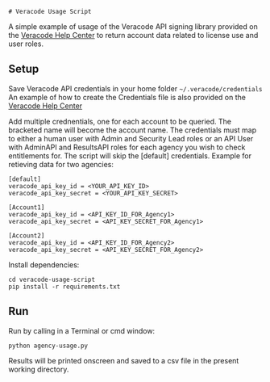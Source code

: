     # Veracode Usage Script

A simple example of usage of the Veracode API signing library provided on the [Veracode Help Center](https://help.veracode.com/reader/LMv_dtSHyb7iIxAQznC~9w/cCoBmgWWxUM4hOY54dTqgA) to return account data related to license use and user roles.

## Setup

Save Veracode API credentials in your home folder `~/.veracode/credentials`
An example of how to create the Credentials file is also provided on the [Veracode Help Center](https://help.veracode.com/reader/LMv_dtSHyb7iIxAQznC~9w/zm4hbaPkrXi02YmacwH3wQ)

Add multiple crednentials, one for each account to be queried.
The bracketed name will become the account name. The credentials must map to either a human user with Admin and Security Lead roles or an API User with AdminAPI and ResultsAPI roles for each agency you wish to check entitlements for. The script will skip the [default] credentials. Example for retieving data for two agencies:

    [default]
    veracode_api_key_id = <YOUR_API_KEY_ID>
    veracode_api_key_secret = <YOUR_API_KEY_SECRET>

    [Account1]
    veracode_api_key_id = <API_KEY_ID_FOR_Agency1>
    veracode_api_key_secret = <API_KEY_SECRET_FOR_Agency1>

    [Account2]
    veracode_api_key_id = <API_KEY_ID_FOR_Agency2>
    veracode_api_key_secret = <API_KEY_SECRET_FOR_Agency2>

Install dependencies:

    cd veracode-usage-script
    pip install -r requirements.txt


## Run

Run by calling in a Terminal or cmd window:

    python agency-usage.py
    
Results will be printed onscreen and saved to a csv file in the present working directory.

